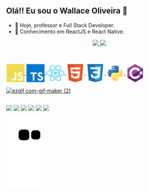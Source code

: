## Olá!! Eu sou o Wallace Oliveira 👋
- 🔭 Hoje,  professor e Full Stack Developer.
- 🌱 Conhecimento em ReactJS e React Native.

<div align="center">
  <a href="https://github.com/wallaceolive">
  <img height="180em" src="https://github-readme-stats.vercel.app/api?username=WallaceOliveira&show_icons=true&theme=dark&include_all_commits=true&count_private=true"/>
  <img height="180em" src="https://github-readme-stats.vercel.app/api/top-langs/?username=wallaceolive&layout=compact&langs_count=7&theme=dark"/>
</div>

##

<div style="display: inline_block"><br>
  <img align="center" alt="wallace-Js" height="50" width="50" src="https://raw.githubusercontent.com/devicons/devicon/master/icons/javascript/javascript-plain.svg">
  <img align="center" alt="wallace-Ts" height="50" width="50" src="https://raw.githubusercontent.com/devicons/devicon/master/icons/typescript/typescript-plain.svg">
  <img align="center" alt="wallace-React" height="50" width="50" src="https://raw.githubusercontent.com/devicons/devicon/master/icons/react/react-original.svg">
  <img align="center" alt="wallace-HTML" height="50" width="50" src="https://raw.githubusercontent.com/devicons/devicon/master/icons/html5/html5-original.svg">
  <img align="center" alt="wallace-CSS" height="50" width="50" src="https://raw.githubusercontent.com/devicons/devicon/master/icons/css3/css3-original.svg">
  <img align="center" alt="wallace-Python" height="50" width="50" src="https://raw.githubusercontent.com/devicons/devicon/master/icons/python/python-original.svg">
  <img align="center" alt="wallace-Csharp" height="50" width="50" src="https://raw.githubusercontent.com/devicons/devicon/master/icons/csharp/csharp-original.svg">
 
   ![ezgif com-gif-maker (2)](https://user-images.githubusercontent.com/99756262/180891675-5d04988c-bc52-48dc-94fc-d7889c2814ec.gif)
  </div>

##

<div> 
  <a href="https://www.youtube.com/channel/UC_-uuuZbY0AAt9CViNzvc-Q" target="_blank"><img src="https://img.shields.io/badge/YouTube-FF0000?style=for-the-badge&logo=youtube&logoColor=white" target="_blank"></a>
  <a href="https://instagram.com/rafaballerini" target="_blank"><img src="https://img.shields.io/badge/-Instagram-%23E4405F?style=for-the-badge&logo=instagram&logoColor=white" target="_blank"></a>
 	<a href="https://www.twitch.tv/rafaballerinii" target="_blank"><img src="https://img.shields.io/badge/Twitch-9146FF?style=for-the-badge&logo=twitch&logoColor=white" target="_blank"></a>
 <a href="https://discord.gg/wagxzStdcR" target="_blank"><img src="https://img.shields.io/badge/Discord-7289DA?style=for-the-badge&logo=discord&logoColor=white" target="_blank"></a> 
  <a href = "mailto:contatorafaballerini@gmail.com"><img src="https://img.shields.io/badge/-Gmail-%23333?style=for-the-badge&logo=gmail&logoColor=white" target="_blank"></a>
  <a href="https://www.linkedin.com/in/rafaella-ballerini-45875016a" target="_blank"><img src="https://img.shields.io/badge/-LinkedIn-%230077B5?style=for-the-badge&logo=linkedin&logoColor=white" target="_blank"></a> 
 
  ![Snake animation](https://github.com/rafaballerini/rafaballerini/blob/output/github-contribution-grid-snake.svg)
 
</div>
  
 
